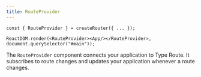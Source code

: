 ```yaml
---
title: RouteProvider
---
```


```tsx
const { RouteProvider } = createRouter({ ... });

ReactDOM.render(<RouteProvider><App/></RouteProvider>, document.querySelector("#main"));
```

The `RouteProvider` component connects your application to Type Route. It subscribes to route changes and updates your application whenever a route changes.
